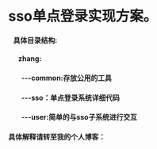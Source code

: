 # sso单点登录实现方案。
####    具体目录结构:
####       zhang:
####         ---common:存放公用的工具
####         ---sso：单点登录系统详细代码
####         ---user:简单的与sso子系统进行交互
         

#### 具体解释请转至我的个人博客：
       
